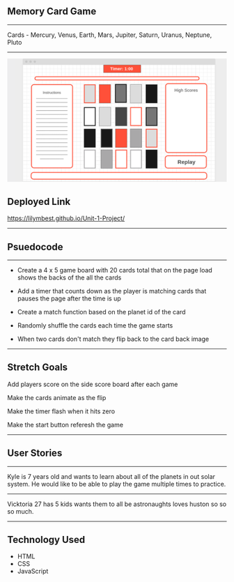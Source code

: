 ## **Memory Card Game**
---
Cards - Mercury, Venus, Earth, Mars, Jupiter, Saturn, Uranus, Neptune, Pluto 

---
![Wire Frame](css/images/WireFrame.png)

## **Deployed Link**

https://lilymbest.github.io/Unit-1-Project/

---
## **Psuedocode**
---

* Create a 4 x 5 game board with 20 cards total that on the page load shows the backs of the all the cards

* Add a timer that counts down as the player is matching cards that pauses the page after the time is up

* Create a match function based on the planet id of the card

* Randomly shuffle the cards each time the game starts

* When two cards don't match they flip back to the card back image

---
## **Stretch Goals**

Add players score on the side score board after each game

Make the cards animate as the flip

Make the timer flash when it hits zero

Make the start button referesh the game

---

## **User Stories**
---
Kyle is 7 years old and wants to learn about all of the planets in out solar system. He would like to be able to play the game multiple times to practice. 

---
Vicktoria 27 has 5 kids wants them to all be astronaughts loves huston so so so much.

---
## Technology Used

* HTML
* CSS
* JavaScript

